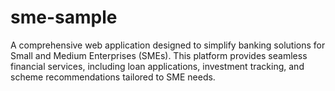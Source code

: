 # sme-sample
A comprehensive web application designed to simplify banking solutions for Small and Medium Enterprises (SMEs). This platform provides seamless financial services, including loan applications, investment tracking, and scheme recommendations tailored to SME needs.
